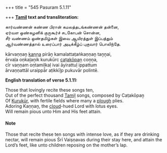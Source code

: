 +++
title = "545 Pasuram 5.1.11"

+++
**[Tamil](/definition/tamil#history "show Tamil definitions") text and transliteration:**

கார்வண்ணன் கண்ண பிரான் கமலத்தடங்கண்ணன் தன்னை,  
ஏர்வள ஒண்கழனிக் குருகூர்ச் சடகோபன் சொன்ன,  
சீர் வண்ணம் ஒண்தமிழ்கள் இவை ஆயிரத்துள் இப்பத்தும்  
ஆர்வண்ணத்தால் உரைப்பார் அடிக்கீழ்ப் புகுவார் பொலிந்தே.

kārvaṇṇaṉ [kaṇṇa](/definition/kanna#history "show kaṇṇa definitions") pirāṉ kamalattaṭaṅkaṇṇaṉ taṉṉai,  
ērvaḷa oṇkaḻaṉik kurukūrc [caṭakōpaṉ](/definition/catakopan#vaishnavism "show caṭakōpaṉ definitions") coṉṉa,  
cīr vaṇṇam oṇtamiḻkaḷ ivai āyirattuḷ ippattum  
ārvaṇṇattāl uraippār aṭikkīḻp pukuvār polintē.

**English translation of verse 5.1.11:**

Those that lovingly recite these songs ten,  
Out of the perfect thousand [Tamiḻ](/definition/tamil#history "show Tamiḻ definitions") songs, composed by Caṭakōpaṉ  
Of [Kurukūr](/definition/kurukur#vaishnavism "show Kurukūr definitions"), with fertile fields where many a [plough](/definition/plough#history "show plough definitions") plies.  
Adoring Kaṇṇaṉ, the [cloud](/definition/cloud#history "show cloud definitions")-hued Lord with lotus eyes.  
Will remain pious unto Him and His feet attain.

#### Note

Those that recite these ten songs with intense love, as if they are drinking nectar, will remain pious Śrī Vaiṣṇavas during their stay here, and attain the Lord’s feet, like unto children reposing on the mother’s lap.


